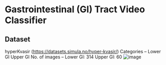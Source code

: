 # Gastrointestinal (GI) Tract Video Classifier
## Dataset
hyperKvasir (https://datasets.simula.no/hyper-kvasir/)
Categories –
Lower GI
Upper GI
No. of images –
Lower GI: 314
Upper GI: 60 
![image](https://github.com/mrinal054/gastrointestinal-video-classifier/assets/44781227/c327f7b3-e960-4ba5-8a52-1a2cff4a4da4)
